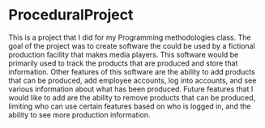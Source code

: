 # ProceduralProject
This is a project that I did for my Programming methodologies class. The goal of the project was to create software the could be used by a fictional production facility that makes media players. This software would be primarily used to track the products that are produced and store that information. Other features of this software are the ability to add products that can be produced, add employee accounts, log into accounts, and see various information about what has been produced. Future features that I would like to add are the ability to remove products that can be produced, limiting who can use certain features based on who is logged in, and the ability to see more production information.

